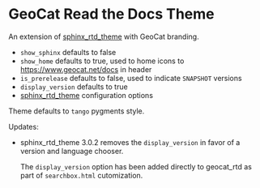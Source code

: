 # GeoCat Read the Docs Theme

An extension of [sphinx_rtd_theme](https://github.com/rtfd/sphinx_rtd_theme) with GeoCat branding.

* `show_sphinx` defaults to false
* `show_home` defaults to true, used to home icons to https://www.geocat.net/docs in header
* `is_prerelease` defaults to false, used to indicate `SNAPSHOT` versions
* `display_version` defaults to true
* [sphinx_rtd_theme](https://sphinx-rtd-theme.readthedocs.io/en/stable/configuring.html) configuration options

Theme defaults to `tango` pygments style.

Updates:

- sphinx_rtd_theme 3.0.2 removes the `display_version` in favor of a version and language chooser.
  
  The `display_version` option has been added directly to geocat_rtd as part of `searchbox.html` cutomization.